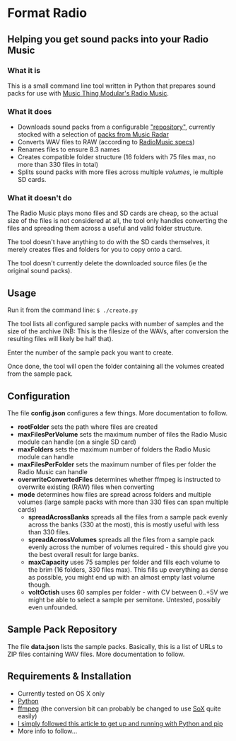 # Format Radio

## Helping you get sound packs into your Radio Music

### What it is

This is a small command line tool written in Python that prepares sound packs for use with [Music Thing Modular's Radio Music](https://github.com/TomWhitwell/RadioMusic).

### What it does

* Downloads sound packs from a configurable ["repository"](data.json), currently stocked with a selection of [packs from Music Radar](http://www.musicradar.com/news/tech/free-music-samples-download-loops-hits-and-multis-217833/)
* Converts WAV files to RAW (according to [RadioMusic specs](https://github.com/TomWhitwell/RadioMusic/wiki/SD-Card%3A-Format-%26-File-Structure#setting-up-files-on-the-micro-sd-card))
* Renames files to ensure 8.3 names
* Creates compatible folder structure (16 folders with 75 files max, no more than 330 files in total)
* Splits sound packs with more files across multiple *volumes*, ie multiple SD cards.

### What it doesn't do

The Radio Music plays mono files and SD cards are cheap, so the actual size of the files is not considered at all, the tool only handles converting the files and spreading them across a useful and valid folder structure.

The tool doesn't have anything to do with the SD cards themselves, it merely creates files and folders for you to copy onto a card.

The tool doesn't currently delete the downloaded source files (ie the original sound packs).

## Usage

Run it from the command line:
`$ ./create.py`

The tool lists all configured sample packs with number of samples and the size of the archive (NB: This is the filesize of the WAVs, after conversion the resulting files will likely be half that).

Enter the number of the sample pack you want to create.

Once done, the tool will open the folder containing all the volumes created from the sample pack.

## Configuration
The file **config.json** configures a few things. More documentation to follow.

* **rootFolder** sets the path where files are created
* **maxFilesPerVolume** sets the maximum number of files the Radio Music module can handle (on a single SD card)
* **maxFolders** sets the maximum number of folders the Radio Music module can handle
* **maxFilesPerFolder** sets the maximum number of files per folder the Radio Music can handle
* **overwriteConvertedFiles** determines whether ffmpeg is instructed to overwrite existing (RAW) files when converting
* **mode** determines how files are spread across folders and multiple volumes (large sample packs with more than 330 files can span multiple cards)
	* **spreadAcrossBanks** spreads all the files from a sample pack evenly across the banks (330 at the most), this is mostly useful with less than 330 files.
	* **spreadAcrossVolumes** spreads all the files from a sample pack evenly across the number of volumes required - this should give you the best overall result for large banks.
	* **maxCapacity** uses 75 samples per folder and fills each volume to the brim (16 folders, 330 files max). This fills up everything as dense as possible, you might end up with an almost empty last volume though.
	* **voltOctish** uses 60 samples per folder - with CV between 0..+5V we might be able to select a sample per semitone. Untested, possibly even unfounded.


## Sample Pack Repository

The file **data.json** lists the sample packs. Basically, this is a list of URLs to ZIP files containing WAV files. More documentation to follow.

## Requirements & Installation

* Currently tested on OS X only
* [Python](https://www.python.org/downloads/release/python-279/)
* [ffmpeg](https://www.ffmpeg.org/download.html) (the conversion bit can probably be changed to use [SoX](sox.sourceforge.net) quite easily)
* [I simply followed this article to get up and running with Python and pip](http://www.dabapps.com/blog/introduction-to-pip-and-virtualenv-python/)
* More info to follow...

##
